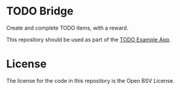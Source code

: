 # TODO Bridge
 
Create and complete TODO items, with a reward.

This repository should be used as part of the [TODO Example App](https://github.com/p2ppsr/todo-react).

# License

The license for the code in this repository is the Open BSV License.
